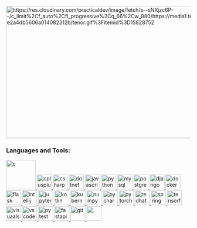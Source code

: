 <!--
**mahdi13830510/mahdi13830510** is a ✨ _special_ ✨ repository because its `README.md` (this file) appears on your GitHub profile.

Here are some ideas to get you started:

- 🔭 I’m currently working on ...
- 🌱 I’m currently learning ...
- 👯 I’m looking to collaborate on ...
- 🤔 I’m looking for help with ...
- 💬 Ask me about ...
- 📫 How to reach me: ...
- 😄 Pronouns: ...
- ⚡ Fun fact: ...
-->

<img src="https://res.cloudinary.com/practicaldev/image/fetch/s--sNXjzc6P--/c_limit%2Cf_auto%2Cfl_progressive%2Cq_66%2Cw_880/https://media1.tenor.com/images/0c34272909ee2a4db5606a014082312b/tenor.gif%3Fitemid%3D15828752" alt="https://res.cloudinary.com/practicaldev/image/fetch/s--sNXjzc6P--/c_limit%2Cf_auto%2Cfl_progressive%2Cq_66%2Cw_880/https://media1.tenor.com/images/0c34272909ee2a4db5606a014082312b/tenor.gif%3Fitemid%3D15828752" class="transparent shrinkToFit" width="720" height="360">


<h3 align="left">Languages and Tools:</h3>
<p align="left">
  <a href="https://www.cprogramming.com/" target="_blank">
    <img src="https://cdn.jsdelivr.net/gh/devicons/devicon/icons/c/c-original.svg"  alt="c" width="80" height="80"/> 
  </a>
  <a href="https://www.w3schools.com/cpp/" target="_blank">
    <img src="https://cdn.jsdelivr.net/gh/devicons/devicon/icons/cplusplus/cplusplus-original.svg" alt="cplusplus" width="40" height="40"/>
  </a>
  <a href="#" target="_blank"> 
    <img src="https://cdn.jsdelivr.net/gh/devicons/devicon/icons/csharp/csharp-original.svg" alt="csharp" width="40" height="40"/> 
  </a> 
  <a href="#" target="_blank"> 
    <img src="https://cdn.jsdelivr.net/gh/devicons/devicon/icons/dotnetcore/dotnetcore-original.svg" alt="dotnet" width="40" height="40"/> 
  </a>
  <a href="#" target="_blank"> 
    <img src="https://cdn.jsdelivr.net/gh/devicons/devicon/icons/javascript/javascript-original.svg" alt="javascript" width="40" height="40"/> 
  </a>
  <a href="#" target="_blank"> 
    <img src="https://cdn.jsdelivr.net/gh/devicons/devicon/icons/python/python-original.svg" alt="python" width="40" height="40"/> 
  </a>
  <a href="#" target="_blank"> 
    <img src="https://cdn.jsdelivr.net/gh/devicons/devicon/icons/mysql/mysql-original-wordmark.svg" alt="mysql" width="40" height="40"/> 
  </a>
  <a href="#" target="_blank"> 
    <img src="https://cdn.jsdelivr.net/gh/devicons/devicon/icons/postgresql/postgresql-plain.svg" alt="postgresql" width="40" height="40"/> 
  </a>
  <a href="#" target="_blank"> 
    <img src="https://cdn.jsdelivr.net/gh/devicons/devicon/icons/django/django-plain-wordmark.svg" alt="django" width="40" height="40"/> 
  </a>
  <a href="#" target="_blank"> 
    <img src="https://cdn.jsdelivr.net/gh/devicons/devicon/icons/docker/docker-original.svg" alt="docker" width="40" height="40"/> 
  </a>
  <a href="#" target="_blank">
    <img src="https://cdn.jsdelivr.net/gh/devicons/devicon/icons/flask/flask-original-wordmark.svg" alt="flask" width="40" height="40"/>
  </a>
  <a href="#" target="_blank">
    <img src="https://cdn.jsdelivr.net/gh/devicons/devicon/icons/intellij/intellij-original.svg" alt="intellij" width="40" height="40"/>
  </a>
  <a href="#" target="_blank">
    <img src="https://cdn.jsdelivr.net/gh/devicons/devicon/icons/jupyter/jupyter-original-wordmark.svg" alt="jupyter" width="40" height="40"/>
  </a>
  <a href="#" target="_blank">
    <img src="https://cdn.jsdelivr.net/gh/devicons/devicon/icons/kotlin/kotlin-original.svg" alt="kotlin" width="40" height="40"/>
  </a>
  <a href="#" target="_blank">
    <img src="https://cdn.jsdelivr.net/gh/devicons/devicon/icons/kubernetes/kubernetes-plain-wordmark.svg" alt="kubernetes" width="40" height="40"/>
  </a>
  <a href="#" target="_blank">
    <img src="https://cdn.jsdelivr.net/gh/devicons/devicon/icons/numpy/numpy-original.svg" alt="numpy" width="40" height="40"/>
  </a>
  <a href="#" target="_blank">
    <img src="https://cdn.jsdelivr.net/gh/devicons/devicon/icons/pycharm/pycharm-original-wordmark.svg" alt="pycharm" width="40" height="40"/>
  </a>
  <a href="#" target="_blank">
    <img src="https://cdn.jsdelivr.net/gh/devicons/devicon/icons/pytorch/pytorch-original-wordmark.svg" alt="pytorch" width="40" height="40"/>
  </a>
  <a href="#" target="_blank">
    <img src="https://cdn.jsdelivr.net/gh/devicons/devicon/icons/redhat/redhat-original-wordmark.svg" alt="redhat" width="40" height="40"/>
  </a>
  <a href="#" target="_blank">
    <img src="https://cdn.jsdelivr.net/gh/devicons/devicon/icons/spring/spring-plain-wordmark.svg" alt="spring" width="40" height="40"/>
  </a>
  <a href="#" target="_blank">
    <img src="https://cdn.jsdelivr.net/gh/devicons/devicon/icons/tensorflow/tensorflow-original.svg" alt="tensorflow" width="40" height="40"/>
  </a>
  <a href="#" target="_blank">
    <img src="https://cdn.jsdelivr.net/gh/devicons/devicon/icons/visualstudio/visualstudio-plain.svg" alt="visuaalstudio" width="40" height="40"/>
  </a>
  <a href="#" target="_blank">
    <img src="https://cdn.jsdelivr.net/gh/devicons/devicon/icons/vscode/vscode-original.svg" alt="vscode" width="40" height="40"/>
  </a>
  <a href="#" target="_blank">
    <img src="https://cdn.jsdelivr.net/gh/devicons/devicon/icons/pytest/pytest-original-wordmark.svg" alt="pytest" width="40" height="40"/>
  </a>
  <a href="#" target="_blank">
    <img src="https://cdn.jsdelivr.net/gh/devicons/devicon/icons/fastapi/fastapi-original-wordmark.svg" alt="fastapi" width="40" height="40"/>
  </a>
  <a href="https://git-scm.com/" target="_blank"> 
    <img src="https://www.vectorlogo.zone/logos/git-scm/git-scm-icon.svg" alt="git" width="40" height="40"/> 
  </a>  
  <a href="https://www.linux.org/" target="_blank">
    <img src="https://cdn.jsdelivr.net/gh/devicons/devicon/icons/linux/linux-original.svg" width="40" height="40" />
  </a>  
</p>
